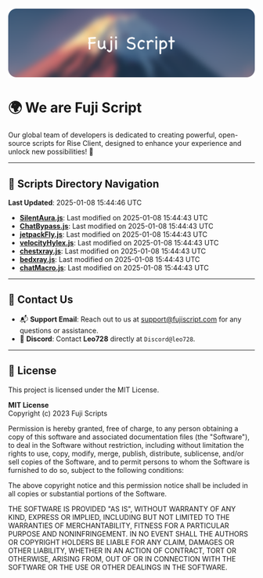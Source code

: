 ![Banner](.github/b.webp)

# 🌍 **We are Fuji Script**

Our global team of developers is dedicated to creating powerful, open-source scripts for Rise Client, designed to enhance your experience and unlock new possibilities! 🌟

---
<!-- SCRIPTS_NAVIGATION_START -->
## 📂 **Scripts Directory Navigation**

**Last Updated**: 2025-01-08 15:44:46 UTC

- **[SilentAura.js](scripts/SilentAura.js)**: Last modified on 2025-01-08 15:44:43 UTC
- **[ChatBypass.js](scripts/ChatBypass.js)**: Last modified on 2025-01-08 15:44:43 UTC
- **[jetpackFly.js](scripts/jetpackFly.js)**: Last modified on 2025-01-08 15:44:43 UTC
- **[velocityHylex.js](scripts/velocityHylex.js)**: Last modified on 2025-01-08 15:44:43 UTC
- **[chestxray.js](scripts/chestxray.js)**: Last modified on 2025-01-08 15:44:43 UTC
- **[bedxray.js](scripts/bedxray.js)**: Last modified on 2025-01-08 15:44:43 UTC
- **[chatMacro.js](scripts/chatMacro.js)**: Last modified on 2025-01-08 15:44:43 UTC

<!-- SCRIPTS_NAVIGATION_END -->

---

## 💬 **Contact Us**  
- 📬 **Support Email**: Reach out to us at [support@fujiscript.com](mailto:support@fujiscript.com) for any questions or assistance.  
- 💬 **Discord**: Contact **Leo728** directly at `Discord@leo728`.

---

## 📜 **License**

This project is licensed under the MIT License.  

**MIT License**  
Copyright (c) 2023 Fuji Scripts  

Permission is hereby granted, free of charge, to any person obtaining a copy of this software and associated documentation files (the "Software"), to deal in the Software without restriction, including without limitation the rights to use, copy, modify, merge, publish, distribute, sublicense, and/or sell copies of the Software, and to permit persons to whom the Software is furnished to do so, subject to the following conditions:  

The above copyright notice and this permission notice shall be included in all copies or substantial portions of the Software.  

THE SOFTWARE IS PROVIDED "AS IS", WITHOUT WARRANTY OF ANY KIND, EXPRESS OR IMPLIED, INCLUDING BUT NOT LIMITED TO THE WARRANTIES OF MERCHANTABILITY, FITNESS FOR A PARTICULAR PURPOSE AND NONINFRINGEMENT. IN NO EVENT SHALL THE AUTHORS OR COPYRIGHT HOLDERS BE LIABLE FOR ANY CLAIM, DAMAGES OR OTHER LIABILITY, WHETHER IN AN ACTION OF CONTRACT, TORT OR OTHERWISE, ARISING FROM, OUT OF OR IN CONNECTION WITH THE SOFTWARE OR THE USE OR OTHER DEALINGS IN THE SOFTWARE.  
